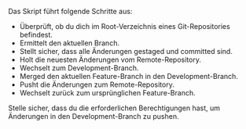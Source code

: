 Das Skript führt folgende Schritte aus:

 - Überprüft, ob du dich im Root-Verzeichnis eines Git-Repositories befindest.
 - Ermittelt den aktuellen Branch.
 - Stellt sicher, dass alle Änderungen gestaged und committed sind.
 - Holt die neuesten Änderungen vom Remote-Repository.
 - Wechselt zum Development-Branch.
 - Merged den aktuellen Feature-Branch in den Development-Branch.
 - Pusht die Änderungen zum Remote-Repository.
 - Wechselt zurück zum ursprünglichen Feature-Branch.

Stelle sicher, dass du die erforderlichen Berechtigungen hast, um Änderungen in den Development-Branch zu pushen.